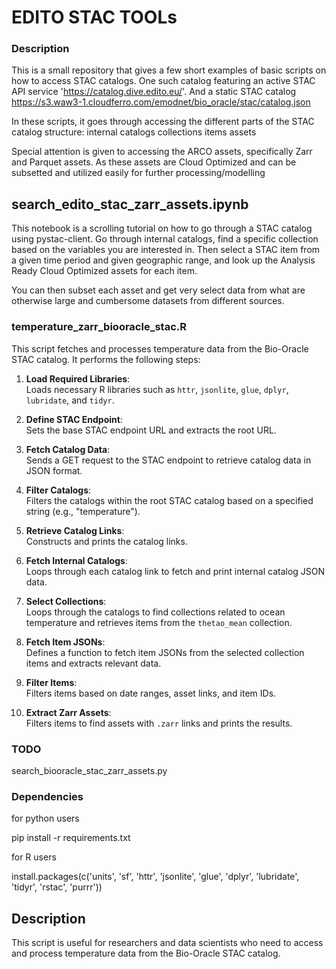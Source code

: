 #  EDITO STAC TOOLs

### Description
This is a small repository that gives a few short examples of basic scripts on how to access STAC catalogs.  One such catalog featuring an active STAC API service 'https://catalog.dive.edito.eu/'. 
And a static STAC catalog https://s3.waw3-1.cloudferro.com/emodnet/bio_oracle/stac/catalog.json

In these scripts, it goes through accessing the different parts of the STAC catalog structure:
 internal catalogs
 collections
 items
 assets

Special attention is given to accessing the ARCO assets, specifically Zarr and Parquet assets.  As these assets are Cloud Optimized and can be subsetted and utilized easily for further processing/modelling

## search_edito_stac_zarr_assets.ipynb

This notebook is a scrolling tutorial on how to go through a STAC catalog using pystac-client.  Go through internal catalogs, find a specific collection based on the variables you are interested in.  Then select a STAC item from a given time period and given geographic range, and look up the Analysis Ready Cloud Optimized assets for each item.

You can then subset each asset and get very select data from what are otherwise large and cumbersome datasets from different sources.



### temperature_zarr_biooracle_stac.R

This script fetches and processes temperature data from the Bio-Oracle STAC catalog. It performs the following steps:


1. **Load Required Libraries**:  
   Loads necessary R libraries such as `httr`, `jsonlite`, `glue`, `dplyr`, `lubridate`, and `tidyr`.

2. **Define STAC Endpoint**:  
   Sets the base STAC endpoint URL and extracts the root URL.

3. **Fetch Catalog Data**:  
   Sends a GET request to the STAC endpoint to retrieve catalog data in JSON format.

4. **Filter Catalogs**:  
   Filters the catalogs within the root STAC catalog based on a specified string (e.g., "temperature").

5. **Retrieve Catalog Links**:  
   Constructs and prints the catalog links.

6. **Fetch Internal Catalogs**:  
   Loops through each catalog link to fetch and print internal catalog JSON data.

7. **Select Collections**:  
   Loops through the catalogs to find collections related to ocean temperature and retrieves items from the `thetao_mean` collection.

8. **Fetch Item JSONs**:  
   Defines a function to fetch item JSONs from the selected collection items and extracts relevant data.

9. **Filter Items**:  
   Filters items based on date ranges, asset links, and item IDs.

10. **Extract Zarr Assets**:  
    Filters items to find assets with `.zarr` links and prints the results.


### TODO

search_biooracle_stac_zarr_assets.py


### Dependencies

for python users

pip install -r requirements.txt

for R users

install.packages(c('units', 'sf', 'httr', 'jsonlite', 'glue', 'dplyr', 'lubridate', 'tidyr', 'rstac', 'purrr'))


## Description
This script is useful for researchers and data scientists who need to access and process temperature data from the Bio-Oracle STAC catalog.